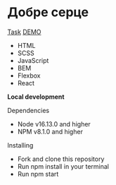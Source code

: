 # Добре серце

[Task](https://docs.google.com/document/d/1xCX6O5gRzwuPJXFYdA5FAbmWMOjaDjjuoFeLmnWqLEc/edit)
[DEMO](https://podlesnyi-pavel.github.io/QuantiCoders/)

- HTML
- SCSS
- JavaScript
- BEM
- Flexbox
- React

**Local development**

Dependencies
- Node v16.13.0 and higher
- NPM v8.1.0 and higher

Installing
- Fork and clone this repository
- Run npm install in your terminal
- Run npm start